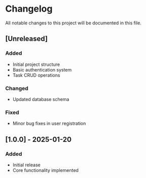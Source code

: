 # Changelog

All notable changes to this project will be documented in this file.

## [Unreleased]

### Added
- Initial project structure
- Basic authentication system
- Task CRUD operations

### Changed
- Updated database schema

### Fixed
- Minor bug fixes in user registration

## [1.0.0] - 2025-01-20

### Added
- Initial release
- Core functionality implemented
